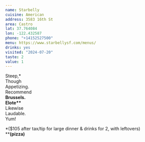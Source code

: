 ```yaml
---
name: Starbelly
cuisine: American 
address: 3583 16th St
area: Castro
lat: 37.764084
lon: -122.432587
phone: "+14152527500"
menu: https://www.starbellysf.com/menus/
drinks: yes 
visited: "2024-07-20"
taste: 2
value: 1
---
```


Steep,\*   
Though     
Appetizing.  
Recommend    
**Brussels.**  
**Elote\*\***  
Likewise  
Laudable.  
Yum!  

\*($105 after tax/tip for large dinner & drinks for 2, with leftovers)  
\*\***(pizza)**

